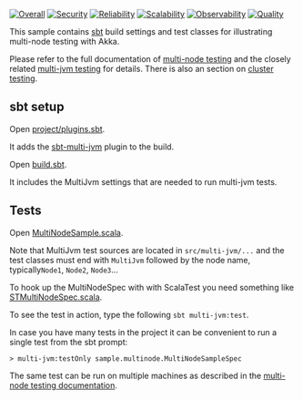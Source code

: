[![Overall](https://img.shields.io/endpoint?style=flat&url=https%3A%2F%2Fapp.opslevel.com%2Fapi%2Fservice_level%2FCMlANWYN9dRYWnIIq8jlj1RloYxWDrxeYNs5pkXRRck)](https://app.opslevel.com/services/catalog_service/maturity-report)
[![Security](https://img.shields.io/endpoint?style=flat&url=https%3A%2F%2Fapp.opslevel.com%2Fapi%2Fservice_level%2FCMlANWYN9dRYWnIIq8jlj1RloYxWDrxeYNs5pkXRRck%2Fsecurity)](https://app.opslevel.com/services/catalog_service/maturity-report)
[![Reliability](https://img.shields.io/endpoint?style=flat&url=https%3A%2F%2Fapp.opslevel.com%2Fapi%2Fservice_level%2FCMlANWYN9dRYWnIIq8jlj1RloYxWDrxeYNs5pkXRRck%2Freliability)](https://app.opslevel.com/services/catalog_service/maturity-report)
[![Scalability](https://img.shields.io/endpoint?style=flat&url=https%3A%2F%2Fapp.opslevel.com%2Fapi%2Fservice_level%2FCMlANWYN9dRYWnIIq8jlj1RloYxWDrxeYNs5pkXRRck%2Fscalability)](https://app.opslevel.com/services/catalog_service/maturity-report)
[![Observability](https://img.shields.io/endpoint?style=flat&url=https%3A%2F%2Fapp.opslevel.com%2Fapi%2Fservice_level%2FCMlANWYN9dRYWnIIq8jlj1RloYxWDrxeYNs5pkXRRck%2Fobservability)](https://app.opslevel.com/services/catalog_service/maturity-report)
[![Quality](https://img.shields.io/endpoint?style=flat&url=https%3A%2F%2Fapp.opslevel.com%2Fapi%2Fservice_level%2FCMlANWYN9dRYWnIIq8jlj1RloYxWDrxeYNs5pkXRRck%2Fquality)](https://app.opslevel.com/services/catalog_service/maturity-report)

This sample contains [sbt](http://www.scala-sbt.org/) build settings and test classes for illustrating multi-node testing with Akka.

Please refer to the full documentation of [multi-node testing](http://doc.akka.io/docs/akka/2.5/dev/multi-node-testing.html) and the closely related [multi-jvm testing](http://doc.akka.io/docs/akka/2.5/dev/multi-jvm-testing.html) for details. There is also an section on [cluster testing](http://doc.akka.io/docs/akka/2.5/scala/cluster-usage.html#How_to_Test).

## sbt setup

Open [project/plugins.sbt](project/plugins.sbt).

It adds the [sbt-multi-jvm](http://github.com/sbt/sbt-multi-jvm) plugin to the build.

Open [build.sbt](build.sbt).

It includes the MultiJvm settings that are needed to run multi-jvm tests.

## Tests

Open [MultiNodeSample.scala](src/multi-jvm/scala/sample/multinode/MultiNodeSample.scala).

Note that MultiJvm test sources are located in `src/multi-jvm/...` and the test classes must end with `MultiJvm` followed by the node name, typically`Node1`, `Node2`, `Node3`...

To hook up the MultiNodeSpec with with ScalaTest you need something like [STMultiNodeSpec.scala](src/test/scala/sample/multinode/STMultiNodeSpec.scala).

To see the test in action, type the following `sbt multi-jvm:test`.

In case you have many tests in the project it can be convenient to run a single test from the sbt prompt:

    > multi-jvm:testOnly sample.multinode.MultiNodeSampleSpec

The same test can be run on multiple machines as described in the [multi-node testing documentation](http://doc.akka.io/docs/akka/2.5/dev/multi-node-testing.html).

